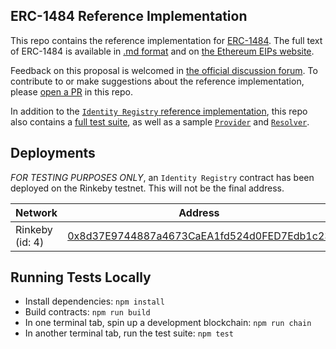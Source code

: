 ## ERC-1484 Reference Implementation

This repo contains the reference implementation for [ERC-1484](https://github.com/ethereum/EIPs/issues/1495). The full text of ERC-1484 is available in [.md format](https://github.com/ethereum/EIPs/blob/master/EIPS/eip-1484.md) and on [the Ethereum EIPs website](https://eips.ethereum.org/EIPS/eip-1484).

Feedback on this proposal is welcomed in [the official discussion forum](https://github.com/ethereum/EIPs/issues/1495). To contribute to or make suggestions about the reference implementation, please [open a PR](https://github.com/hydrogen-dev/ERC-1484/pulls) in this repo.

In addition to the [`Identity Registry` reference implementation](./contracts/IdentityRegistry.sol), this repo also contains a [full test suite](./test), as well as a sample [`Provider`](./samples/Provider) and [`Resolver`](./samples/Resolver).

## Deployments
*FOR TESTING PURPOSES ONLY*, an `Identity Registry` contract has been deployed on the Rinkeby testnet. This will not be the final address.

|Network        |Address|
|---------------|-------|
|Rinkeby (id: 4)|[0x8d37E9744887a4673CaEA1fd524d0FED7Edb1c23](https://rinkeby.etherscan.io/address/0x8d37e9744887a4673caea1fd524d0fed7edb1c23)|


## Running Tests Locally
- Install dependencies: `npm install`
- Build contracts: `npm run build`
- In one terminal tab, spin up a development blockchain: `npm run chain`
- In another terminal tab, run the test suite: `npm test`
